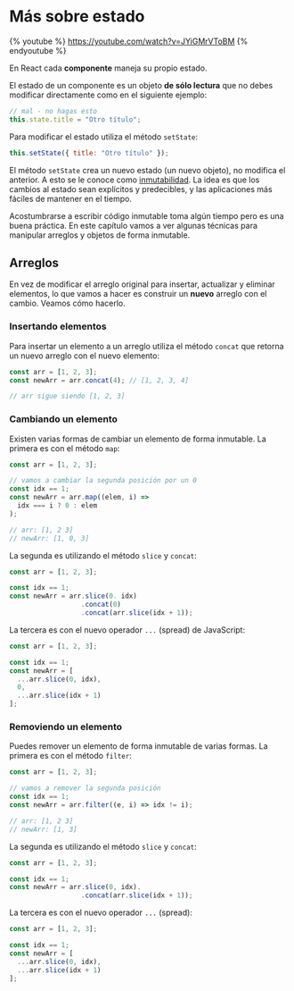 # Más sobre estado

{% youtube %} https://youtube.com/watch?v=JYiGMrVToBM {% endyoutube %}


 En React cada **componente** maneja su propio estado.

El estado de un componente es un objeto **de sólo lectura** que no debes modificar directamente como en el siguiente ejemplo:

```javascript
// mal - no hagas esto
this.state.title = "Otro título";
```

Para modificar el estado utiliza el método `setState`:

```javascript
this.setState({ title: "Otro título" });
```

El método `setState` crea un nuevo estado \(un nuevo objeto\), no modifica el anterior. A esto se le conoce como [inmutabilidad](https://es.wikipedia.org/wiki/Objeto_inmutable). La idea es que los cambios al estado sean explícitos y predecibles, y las aplicaciones más fáciles de mantener en el tiempo.

Acostumbrarse a escribir código inmutable toma algún tiempo pero es una buena práctica. En este capítulo vamos a ver algunas técnicas para manipular arreglos y objetos de forma inmutable.

## Arreglos

En vez de modificar el arreglo original para insertar, actualizar y eliminar elementos, lo que vamos a hacer es construir un **nuevo** arreglo con el cambio. Veamos cómo hacerlo.

### Insertando elementos

Para insertar un elemento a un arreglo utiliza el método `concat` que retorna un nuevo arreglo con el nuevo elemento:

```javascript
const arr = [1, 2, 3];
const newArr = arr.concat(4); // [1, 2, 3, 4]

// arr sigue siendo [1, 2, 3]
```

### Cambiando un elemento

Existen varias formas de cambiar un elemento de forma inmutable. La primera es con el método `map`:

```javascript
const arr = [1, 2, 3];

// vamos a cambiar la segunda posición por un 0
const idx == 1;
const newArr = arr.map((elem, i) =>
  idx === i ? 0 : elem
);

// arr: [1, 2 3]
// newArr: [1, 0, 3]
```

La segunda es utilizando el método `slice` y `concat`:

```javascript
const arr = [1, 2, 3];

const idx == 1;
const newArr = arr.slice(0. idx)
                  .concat(0)
                  .concat(arr.slice(idx + 1));
```

La tercera es con el nuevo operador `...` \(spread\) de JavaScript:

```javascript
const arr = [1, 2, 3];

const idx == 1;
const newArr = [
  ...arr.slice(0, idx),
  0,
  ...arr.slice(idx + 1)
];
```

### Removiendo un elemento

Puedes remover un elemento de forma inmutable de varias formas. La primera es con el método `filter`:

```javascript
const arr = [1, 2, 3];

// vamos a remover la segunda posición
const idx == 1;
const newArr = arr.filter((e, i) => idx != i);

// arr: [1, 2 3]
// newArr: [1, 3]
```

La segunda es utilizando el método `slice` y `concat`:

```javascript
const arr = [1, 2, 3];

const idx == 1;
const newArr = arr.slice(0, idx).
                  .concat(arr.slice(idx + 1));
```

La tercera es con el nuevo operador `...` \(spread\):

```javascript
const arr = [1, 2, 3];

const idx == 1;
const newArr = [
  ...arr.slice(0, idx),
  ...arr.slice(idx + 1)
];
```
